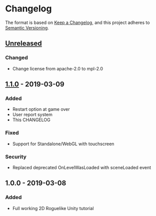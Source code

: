 # Changelog

The format is based on [Keep a Changelog](https://keepachangelog.com/en/1.0.0/),
and this project adheres to [Semantic Versioning](https://semver.org/spec/v2.0.0.html).

## [Unreleased]
### Changed
- Change license from apache-2.0 to mpl-2.0

## [1.1.0] - 2019-03-09
### Added
- Restart option at game over
- User report system
- This CHANGELOG

### Fixed
- Support for Standalone/WebGL with touchscreen

### Security
- Replaced deprecated OnLevelWasLoaded with sceneLoaded event

## 1.0.0 - 2019-03-08
### Added
- Full working 2D Roguelike Unity tutorial

[Unreleased]: https://github.com/RomainL972/Scavengers/compare/v1.1.0...HEAD
[1.1.0]: https://github.com/RomainL972/Scavengers/compare/v1.0.0...v1.1.0